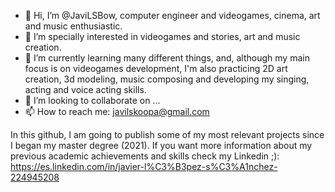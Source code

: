 - 👋 Hi, I’m @JaviLSBow, computer engineer and videogames, cinema, art and music enthusiastic.
- 👀 I’m specially interested in videogames and stories, art and music creation.
- 🌱 I’m currently learning many different things, and, although my main focus is on videogames development, I'm also practicing 2D art creation, 3d modeling, music composing and developing my singing, acting and voice acting skills.
- 💞️ I’m looking to collaborate on ...
- 📫 How to reach me: javilskoopa@gmail.com

In this github, I am going to publish some of my most relevant projects since I began my master degree (2021). If you want more information about my previous academic achievements and skills check my Linkedin ;): https://es.linkedin.com/in/javier-l%C3%B3pez-s%C3%A1nchez-224945208

<!---
JaviLSBow/JaviLSBow is a ✨ special ✨ repository because its `README.md` (this file) appears on your GitHub profile.
You can click the Preview link to take a look at your changes.
--->

